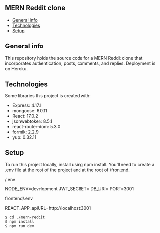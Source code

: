 ## MERN Reddit clone

- [General info](#general-info)
- [Technologies](#technologies)
- [Setup](#setup)

## General info

This repository holds the source code for a MERN Reddit clone that incorporates authentication, posts, comments, and replies. Deployment is on Heroku.

## Technologies

Some libraries this project is created with:

- Express: 4.17.1
- mongoose: 6.0.11
- React: 17.0.2
- jsonwebtoken: 8.5.1
- react-router-dom: 5.3.0
- formik: 2.2.9
- yup: 0.32.11

## Setup

To run this project locally, install using npm install. You'll need to create a .env file at the root of the project and at the root of /frontend.

/.env

NODE_ENV=development
JWT_SECRET=<secure JWT secret>
DB_URI=<MongoDB URI>
PORT=3001

frontend/.env

REACT_APP_apiURL=http://localhost:3001

```
$ cd ./mern-reddit
$ npm install
$ npm run dev
```
